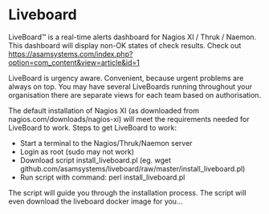 # Liveboard
LiveBoard™ is a real-time alerts dashboard for Nagios XI / Thruk / Naemon. This dashboard will display non-OK states of check results.
Check out https://asamsystems.com/index.php?option=com_content&view=article&id=1

LiveBoard is urgency aware. Convenient, because urgent problems are always on top. You may have several LiveBoards running throughout your organisation there are separate views for each team based on authorisation.

The default installation of Nagios XI (as downloaded from nagios.com/downloads/nagios-xi) will meet the requirements needed for LiveBoard to work.
Steps to get LiveBoard to work:  
- Start a terminal to the Nagios/Thruk/Naemon server
- Login as root (sudo may not work)
- Download script install_liveboard.pl (eg. wget github.com/asamsystems/liveboard/raw/master/install_liveboard.pl)
- Run script with command: perl install_liveboard.pl

The script will guide you through the installation process. The script will even download the liveboard docker image for you...
